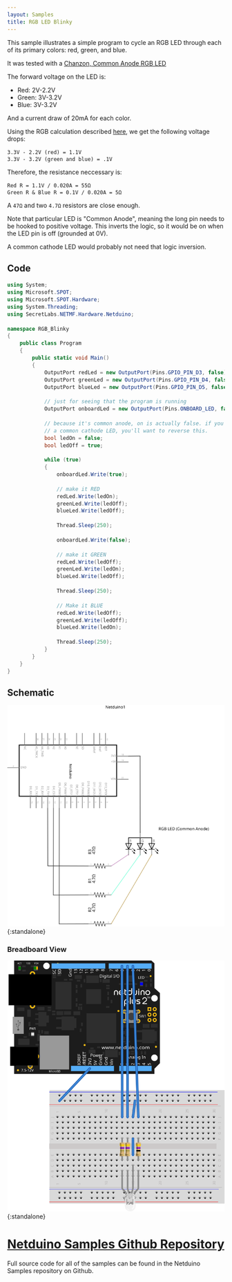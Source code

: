 ```yaml
---
layout: Samples
title: RGB LED Blinky
---
```


This sample illustrates a simple program to cycle an RGB LED through each of its primary colors: red, green, and blue.

It was tested with a [Chanzon, Common Anode RGB LED](https://www.amazon.com/gp/product/B01C19ENFK/ref=oh_aui_detailpage_o04_s01?ie=UTF8&psc=1 )

The forward voltage on the LED is: 

 * Red: 2V-2.2V
 * Green: 3V-3.2V
 * Blue: 3V-3.2V

And a current draw of 20mA for each color.

Using the RGB calculation described [here](/Hardware/Reference/Components/LEDs/Driving_w_Resistor/), we get the following voltage drops:

```
3.3V - 2.2V (red) = 1.1V
3.3V - 3.2V (green and blue) = .1V
```

Therefore, the resistance neccessary is:

```
Red R = 1.1V / 0.020A = 55Ω
Green R & Blue R = 0.1V / 0.020A = 5Ω
```

A `47Ω` and two `4.7Ω` resistors are close enough.

Note that particular LED is "Common Anode", meaning the long pin needs to be hooked to positive voltage. This inverts the logic, so it would be on when the LED pin is off (grounded at 0V).

A common cathode LED would probably not need that logic inversion.

## Code

```csharp
using System;
using Microsoft.SPOT;
using Microsoft.SPOT.Hardware;
using System.Threading;
using SecretLabs.NETMF.Hardware.Netduino;

namespace RGB_Blinky
{
    public class Program
    {
        public static void Main()
        {
            OutputPort redLed = new OutputPort(Pins.GPIO_PIN_D3, false);
            OutputPort greenLed = new OutputPort(Pins.GPIO_PIN_D4, false);
            OutputPort blueLed = new OutputPort(Pins.GPIO_PIN_D5, false);

            // just for seeing that the program is running
            OutputPort onboardLed = new OutputPort(Pins.ONBOARD_LED, false);

            // because it's common anode, on is actually false. if you're using
            // a common cathode LED, you'll want to reverse this.
            bool ledOn = false;
            bool ledOff = true;

            while (true)
            {
                onboardLed.Write(true);
                  
                // make it RED
                redLed.Write(ledOn);
                greenLed.Write(ledOff);
                blueLed.Write(ledOff);

                Thread.Sleep(250);

                onboardLed.Write(false);

                // make it GREEN
                redLed.Write(ledOff);
                greenLed.Write(ledOn);
                blueLed.Write(ledOff);

                Thread.Sleep(250);

                // Make it BLUE
                redLed.Write(ledOff);
                greenLed.Write(ledOff);
                blueLed.Write(ledOn);

                Thread.Sleep(250);
            }
        }
    }
}
```

## Schematic

![](RGB_Blinky_schem.svg){:standalone}

### Breadboard View

![](RGB_Blinky_bb.svg){:standalone}


# [Netduino Samples Github Repository](https://github.com/WildernessLabs/Netduino_Samples)

Full source code for all of the samples can be found in the Netduino Samples repository on Github.